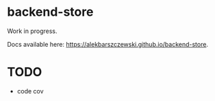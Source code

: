 # backend-store

Work in progress.

Docs available here: https://alekbarszczewski.github.io/backend-store.

# TODO

* code cov
